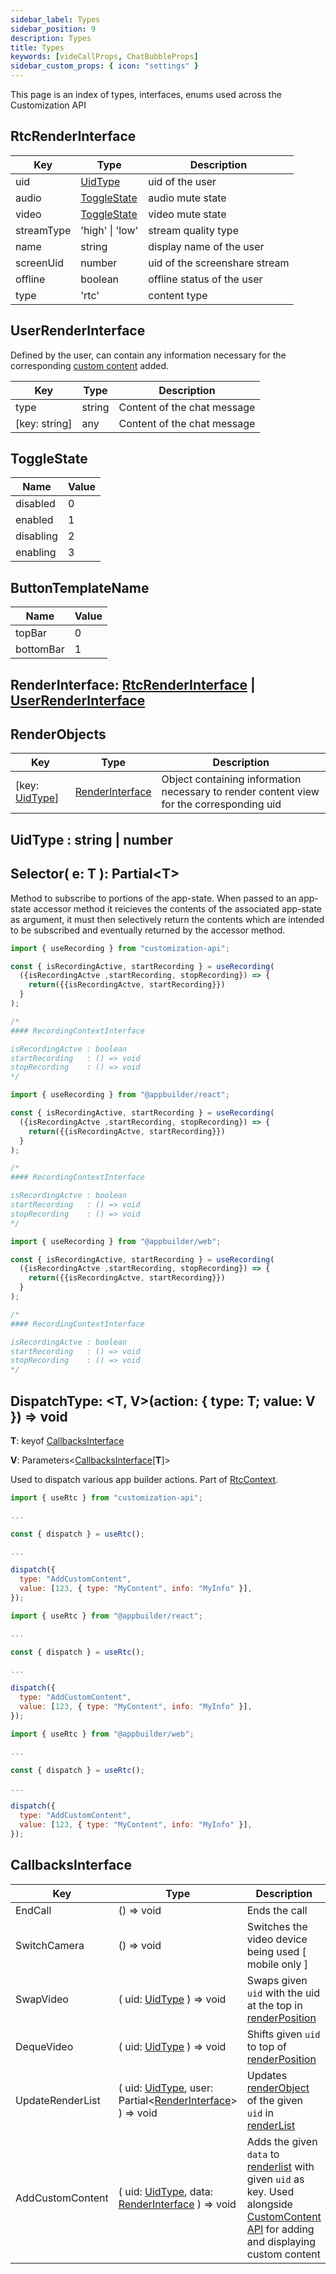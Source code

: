 ```yaml
---
sidebar_label: Types
sidebar_position: 9
description: Types
title: Types
keywords: [videCallProps, ChatBubbleProps]
sidebar_custom_props: { icon: "settings" }
---
```


<tabsToggle />

This page is an index of types, interfaces, enums used across the Customization API

<api>
<method>

## RtcRenderInterface

<collapsible>

| Key        | Type                        | Description                   |
| ---------- | --------------------------- | ----------------------------- |
| uid        | [UidType](#uidtype)         | uid of the user               |
| audio      | [ToggleState](#togglestate) | audio mute state              |
| video      | [ToggleState](#togglestate) | video mute state              |
| streamType | 'high' \| 'low'             | stream quality type           |
| name       | string                      | display name of the user      |
| screenUid  | number                      | uid of the screenshare stream |
| offline    | boolean                     | offline status of the user    |
| type       | 'rtc'                       | content type                  |

</collapsible>
</method>

<!-- ***************************************************************************************************************** -->

<method>

## UserRenderInterface

Defined by the user, can contain any information necessary for the corresponding [custom content](/customization-api/api-reference/components-api#videocallcustomcontent) added.

<collapsible>

| Key           | Type   | Description                 |
| ------------- | ------ | --------------------------- |
| type          | string | Content of the chat message |
| [key: string] | any    | Content of the chat message |

</collapsible>
</method>

<!-- ***************************************************************************************************************** -->

<method>

## ToggleState

<collapsible>

| Name      | Value |
| --------- | ----- |
| disabled  | 0     |
| enabled   | 1     |
| disabling | 2     |
| enabling  | 3     |

</collapsible>
</method>

<method>

<!-- ***************************************************************************************************************** -->

## ButtonTemplateName

<collapsible>

| Name      | Value |
| --------- | ----- |
| topBar    | 0     |
| bottomBar | 1     |

</collapsible>
</method>

<!-- ***************************************************************************************************************** -->

<method>

## RenderInterface: [RtcRenderInterface](#rtcrenderinterface) \| [UserRenderInterface](#userrenderinterface)

</method>

<!-- ***************************************************************************************************************** -->

<method>

## RenderObjects

<collapsible>

| Key                        | Type                                | Description                                                                              |
| -------------------------- | ----------------------------------- | ---------------------------------------------------------------------------------------- |
| [key: [UidType](#uidtype)] | [RenderInterface](#renderinterface) | Object containing information necessary to render content view for the corresponding uid |

</collapsible>
</method>

<!-- ***************************************************************************************************************** -->

<method>

## UidType : string | number

</method>

<!-- ***************************************************************************************************************** -->

<method>

## Selector( e: T ): Partial<T\>

Method to subscribe to portions of the app-state. When passed to an app-state accessor method it reicieves the contents of the associated app-state as argument, it must then selectively return the contents which are intended to be subscribed and eventually returned by the accessor method.

<tabs lazy>

```jsx
import { useRecording } from "customization-api";

const { isRecordingActive, startRecording } = useRecording(
  ({isRecordingActve ,startRecording, stopRecording}) => {
    return({{isRecordingActve, startRecording}})
  }
);

/*
#### RecordingContextInterface

isRecordingActve : boolean
startRecording   : () => void
stopRecording    : () => void
*/
```

```jsx
import { useRecording } from "@appbuilder/react";

const { isRecordingActive, startRecording } = useRecording(
  ({isRecordingActve ,startRecording, stopRecording}) => {
    return({{isRecordingActve, startRecording}})
  }
);

/*
#### RecordingContextInterface

isRecordingActve : boolean
startRecording   : () => void
stopRecording    : () => void
*/
```

```jsx
import { useRecording } from "@appbuilder/web";

const { isRecordingActive, startRecording } = useRecording(
  ({isRecordingActve ,startRecording, stopRecording}) => {
    return({{isRecordingActve, startRecording}})
  }
);

/*
#### RecordingContextInterface

isRecordingActve : boolean
startRecording   : () => void
stopRecording    : () => void
*/
```

</tabs>

</method>

<!-- ***************************************************************************************************************** -->

<method>

## DispatchType: <T, V>(action: { type: T; value: V }) => void

**T**: keyof [CallbacksInterface](#callbacksinterface)

**V**: Parameters<[CallbacksInterface](#callbacksinterface)[**T**]>

Used to dispatch various app builder actions.
Part of [RtcContext](/customization-api/api-reference/app-state-library#rtccontextinterface).

<tabs lazy>

```jsx
import { useRtc } from "customization-api";

...

const { dispatch } = useRtc();

...

dispatch({
  type: "AddCustomContent",
  value: [123, { type: "MyContent", info: "MyInfo" }],
});
```

```jsx
import { useRtc } from "@appbuilder/react";

...

const { dispatch } = useRtc();

...

dispatch({
  type: "AddCustomContent",
  value: [123, { type: "MyContent", info: "MyInfo" }],
});
```

```jsx
import { useRtc } from "@appbuilder/web";

...

const { dispatch } = useRtc();

...

dispatch({
  type: "AddCustomContent",
  value: [123, { type: "MyContent", info: "MyInfo" }],
});
```

</tabs>

</method>

<!-- ***************************************************************************************************************** -->

<method>

## CallbacksInterface

| Key              | Type                                                                                      | Description                                                                                                                                                                                                                                                                                 |
| ---------------- | ----------------------------------------------------------------------------------------- | ------------------------------------------------------------------------------------------------------------------------------------------------------------------------------------------------------------------------------------------------------------------------------------------- |
| EndCall          | () => void                                                                                | Ends the call                                                                                                                                                                                                                                                                               |
| SwitchCamera     | () => void                                                                                | Switches the video device being used [ mobile only ]                                                                                                                                                                                                                                        |
| SwapVideo        | ( uid: [UidType](#uidtype) ) => void                                                      | Swaps given `uid` with the uid at the top in [renderPosition](/customization-api/api-reference/app-state-library#renderstateinterface)                                                                                                                                                      |
| DequeVideo       | ( uid: [UidType](#uidtype) ) => void                                                      | Shifts given `uid` to top of [renderPosition](/customization-api/api-reference/app-state-library#renderstateinterface)                                                                                                                                                                      |
| UpdateRenderList | ( uid: [UidType](#uidtype), user: Partial<[RenderInterface](#renderinterface)\> ) => void | Updates [renderObject](#renderinterface) of the given `uid` in [renderList](/customization-api/api-reference/app-state-library#renderstateinterface)                                                                                                                                        |
| AddCustomContent | ( uid: [UidType](#uidtype), data: [RenderInterface](#renderinterface) ) => void           | Adds the given `data` to [renderlist](/customization-api/api-reference/app-state-library#renderstateinterface) with given `uid` as key. Used alongside [CustomContent API](/customization-api/api-reference/components-api#videocallcustomcontent) for adding and displaying custom content |

</method>

<!-- ***************************************************************************************************************** -->

</api>
